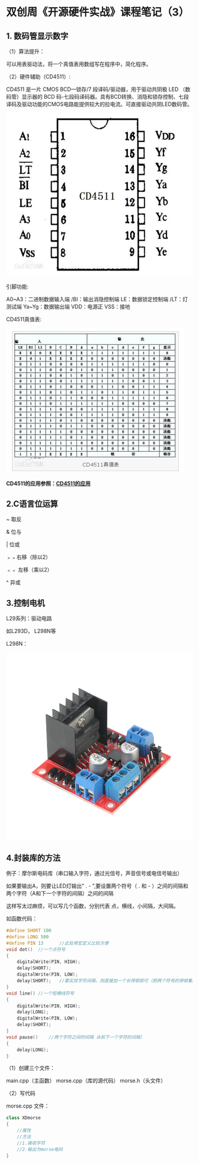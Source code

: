 # 双创周《开源硬件实战》课程笔记（3）

## 1. 数码管显示数字

（1）算法提升：

可以用表驱动法，将一个真值表用数组写在程序中，简化程序。

（2）硬件辅助（CD4511）:

CD4511 是一片 CMOS BCD—锁存/7 段译码/驱动器，用于驱动共阴极 LED （数码管）显示器的 BCD 码-七段码译码器。具有BCD转换、消隐和锁存控制、七段译码及驱动功能的CMOS电路能提供较大的拉电流。可直接驱动共阴LED数码管。

![CD4511引脚图](Images/CD4511引脚图.png)

引脚功能:

A0~A3：二进制数据输入端
/BI：输出消隐控制端
LE：数据锁定控制端
/LT：灯测试端
Ya~Yg：数据输出端
VDD：电源正
VSS：接地

CD4511真值表:

![CD4511真值表](Images/CD4511真值表.png)

**CD4511的应用参照：[CD4511的应用](CD4511应用.md)**

##  2.C语言位运算

~  取反

&  位与

|   位或

﹥﹥右移（除以2）

﹤﹤  左移（乘以2）

^  异或

## 3.控制电机

L29系列：驱动电路

如L293D， L298N等

L298N：

![L298N](Images/L298N.png)

## 4.封装库的方法

例子：摩尔斯电码库（串口输入字符，通过光信号，声音信号或电信号输出）

如果要输出A，则要让LED灯输出“  .  -  ”,要设置两个符号（ . 和 - ）之间的间隔和两个字符（A和下一个字符的间隔）之间的间隔

这样写太过麻烦，可以写几个函数，分别代表 点，横线，小间隔，大间隔。

如函数代码：

```c
#define SHORT 100
#define LONG 500
#define PIN 13		//此处用宏定义比较方便
void dot()	//一个点符号
{
    digitalWrite(PIN, HIGH);
    delay(SHORT);
    digitalWrite(PIN, LOW);
    delay(SHORT);	//要实现字符间隔，则直接加一个长停顿即可（把两个符号的停顿集成进每一个符号）
}
void line()	//一个短横线符号
{
    digitalWrite(PIN, HIGH);
    delay(LONG);
    digitalWrite(PIN, LOW);
    delay(SHORT);
}
void pause()	//两个字符之间的间隔（A和下一个字符的间隔）
{
    delay(LONG); 
}
```

（1）创建三个文件：

main.cpp（主函数）     morse.cpp（库的源代码）     morse.h（头文件）

（2）写代码

morse.cpp 文件：

```c++
class XDmorse
{
	//属性
    //方法 
    //1.接收字符
    //2.输出为morse电码
}
```

